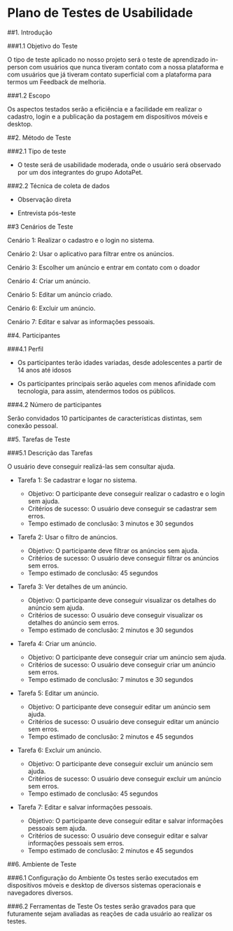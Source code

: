 # Plano de Testes de Usabilidade

##1. Introdução 

###1.1 Objetivo do Teste 

O tipo de teste aplicado no nosso projeto será o teste de aprendizado in-person com usuários que nunca tiveram contato com a nossa plataforma e com usuários que já tiveram contato superficial com a plataforma para termos um Feedback de melhoria. 

###1.2 Escopo 

Os aspectos testados serão a eficiência e a facilidade em realizar o cadastro, login e a publicação da postagem em dispositivos móveis e desktop. 

  

##2.  Método de Teste 

###2.1 Tipo de teste 

- O teste será de usabilidade moderada, onde o usuário será observado por um dos integrantes do grupo AdotaPet. 

###2.2 Técnica de coleta de dados 

- Observação direta  

- Entrevista pós-teste 

##3 Cenários de Teste 

Cenário 1: Realizar o cadastro e o login no sistema. 

Cenário 2: Usar o aplicativo para filtrar entre os anúncios. 

Cenário 3: Escolher um anúncio e entrar em contato com o doador 

Cenário 4: Criar um anúncio. 

Cenário 5: Editar um anúncio criado. 

Cenário 6: Excluir um anúncio. 

Cenário 7: Editar e salvar as informações pessoais. 

##4. Participantes 

###4.1 Perfil 

- Os participantes terão idades variadas, desde adolescentes a partir de 14 anos até idosos 

- Os participantes principais serão aqueles com menos afinidade com tecnologia, para assim, atendermos todos os públicos. 

###4.2 Número de participantes 

Serão convidados 10 participantes de características distintas, sem conexão pessoal. 

 

##5. Tarefas de Teste 

###5.1 Descrição das Tarefas 

O usuário deve conseguir realizá-las sem consultar ajuda. 

* Tarefa 1: Se cadastrar e logar no sistema.
    * Objetivo: O participante deve conseguir realizar o cadastro e o login sem ajuda.
    * Critérios de sucesso: O usuário deve conseguir se cadastrar sem erros.
    * Tempo estimado de conclusão: 3 minutos e 30 segundos

* Tarefa 2: Usar o filtro de anúncios. 
    * Objetivo: O participante deve filtrar os anúncios sem ajuda.
    * Critérios de sucesso: O usuário deve conseguir filtrar os anúncios sem erros.
    * Tempo estimado de conclusão: 45 segundos 

* Tarefa 3: Ver detalhes de um anúncio.
    * Objetivo: O participante deve conseguir visualizar os detalhes do anúncio sem ajuda.
    * Critérios de sucesso: O usuário deve conseguir visualizar os detalhes do anúncio sem erros.
    * Tempo estimado de conclusão: 2 minutos e 30 segundos

* Tarefa 4: Criar um anúncio.
    * Objetivo: O participante deve conseguir criar um anúncio sem ajuda.
    * Critérios de sucesso: O usuário deve conseguir criar um anúncio sem erros.
    * Tempo estimado de conclusão: 7 minutos e 30 segundos

* Tarefa 5: Editar um anúncio.
    * Objetivo: O participante deve conseguir editar um anúncio sem ajuda.
    * Critérios de sucesso: O usuário deve conseguir editar um anúncio sem erros.
    * Tempo estimado de conclusão: 2 minutos e 45 segundos

* Tarefa 6: Excluir um anúncio.
    * Objetivo: O participante deve conseguir excluir um anúncio sem ajuda.
    * Critérios de sucesso: O usuário deve conseguir excluir um anúncio sem erros.
    * Tempo estimado de conclusão: 45 segundos

* Tarefa 7:  Editar e salvar informações pessoais.
    * Objetivo: O participante deve conseguir editar e salvar informações pessoais sem ajuda.
    * Critérios de sucesso: O usuário deve conseguir editar e salvar informações pessoais sem erros.
    * Tempo estimado de conclusão: 2 minutos e 45 segundos 

##6. Ambiente de Teste

###6.1 Configuração do Ambiente
Os testes serão executados em dispositivos móveis e desktop de diversos sistemas operacionais e navegadores diversos.

###6.2 Ferramentas de Teste
Os testes serão gravados para que futuramente sejam avaliadas as reações de cada usuário ao realizar os testes.
